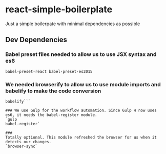 # react-simple-boilerplate

Just a simple boilerpate with minimal dependencies as possible

## Dev Dependencies
### Babel preset files needed to allow us to use JSX syntax and es6  

`babel-preset-react
babel-preset-es2015`

### We needed browserify to allow us to use module imports and babelify to make the code conversion

```browserify
babelify```

### We use Gulp for the workflow automation. Since Gulp 4 now uses es6, it needs the babel-register module.
`gulp
babel-register`

### 
Totally optional. This module refreshed the browser for us when it detects our changes.
`browser-sync`

